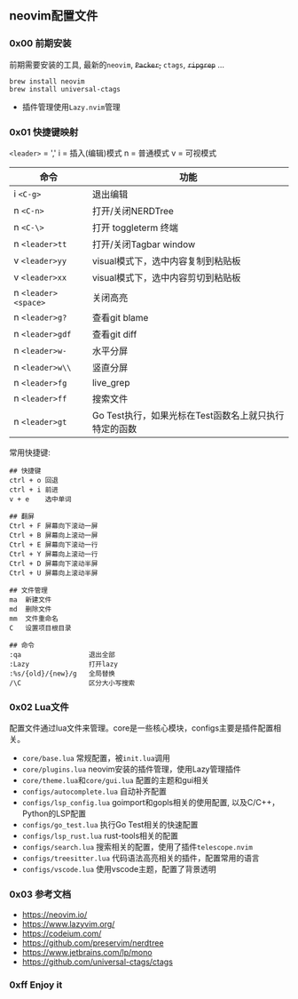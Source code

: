 ## neovim配置文件

### 0x00 前期安装
前期需要安装的工具, 最新的`neovim`, ~~`Packer`,~~ `ctags`, ~~`ripgrep`~~ ... 

```shell
brew install neovim
brew install universal-ctags
```

* 插件管理使用`Lazy.nvim`管理

### 0x01 快捷键映射
`<leader>` = ','
i = 插入(编辑)模式
n = 普通模式
v = 可视模式

| 命令       | 功能                 |
| ---------- | -------------------- |
| i `<C-g>`  | 退出编辑             |
| n `<C-n>`  | 打开/关闭NERDTree    |
| n `<C-\>`  | 打开 toggleterm 终端 |
| n `<leader>tt` | 打开/关闭Tagbar window |
| v `<leader>yy` | visual模式下，选中内容复制到粘贴板|
| v `<leader>xx` | visual模式下，选中内容剪切到粘贴板|
| n `<leader><space>` | 关闭高亮 |
| n `<leader>g?`  | 查看git blame |
| n `<leader>gdf` | 查看git diff  |
| n `<leader>w-`  | 水平分屏      | 
| n `<leader>w\\` | 竖直分屏      | 
| n `<leader>fg`       | live_grep    |
| n `<leader>ff`       | 搜索文件      | 
| n `<leader>gt`  | Go Test执行，如果光标在Test函数名上就只执行特定的函数 |

常用快捷键:

```
## 快捷键
ctrl + o 回退
ctrl + i 前进
v + e    选中单词

## 翻屏
Ctrl + F 屏幕向下滚动一屏
Ctrl + B 屏幕向上滚动一屏
Ctrl + E 屏幕向下滚动一行
Ctrl + Y 屏幕向上滚动一行
Ctrl + D 屏幕向下滚动半屏
Ctrl + U 屏幕向上滚动半屏

## 文件管理
ma  新建文件
md  删除文件
mm  文件重命名
C   设置项目根目录

## 命令
:qa                 退出全部
:Lazy               打开lazy
:%s/{old}/{new}/g   全局替换
/\C                 区分大小写搜索
```

### 0x02 Lua文件
配置文件通过lua文件来管理。core是一些核心模块，configs主要是插件配置相关。

* `core/base.lua` 常规配置，被`init.lua`调用
* `core/plugins.lua` neovim安装的插件管理，使用Lazy管理插件
* `core/theme.lua`和`core/gui.lua` 配置的主题和gui相关
* `configs/autocomplete.lua` 自动补齐配置
* `configs/lsp_config.lua` goimport和gopls相关的使用配置, 以及C/C++，Python的LSP配置
* `configs/go_test.lua` 执行Go Test相关的快速配置
* `configs/lsp_rust.lua` rust-tools相关的配置
* `configs/search.lua` 搜索相关的配置，使用了插件`telescope.nvim`
* `configs/treesitter.lua` 代码语法高亮相关的插件，配置常用的语言
* `configs/vscode.lua` 使用vscode主题，配置了背景透明

### 0x03 参考文档

* https://neovim.io/
* https://www.lazyvim.org/
* https://codeium.com/
* https://github.com/preservim/nerdtree
* https://www.jetbrains.com/lp/mono
* https://github.com/universal-ctags/ctags

### 0xff Enjoy it

